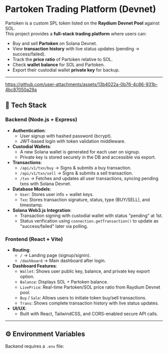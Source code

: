 # Partoken Trading Platform (Devnet)

Partoken is a custom SPL token listed on the **Raydium Devnet Pool** against SOL.  
This project provides a **full-stack trading platform** where users can:

- Buy and sell **Partoken** on Solana Devnet.
- View **transaction history** with live status updates (pending → success/failed).
- Track the **price ratio** of Partoken relative to SOL.
- Check **wallet balance** for SOL and Partoken.
- Export their custodial wallet **private key** for backup.

---

https://github.com/user-attachments/assets/13b4022a-0b76-4c86-931b-4bc87050a29a

## 🚀 Tech Stack

### Backend (Node.js + Express)
- **Authentication**:  
  - User signup with hashed password (bcrypt).  
  - JWT-based login with token validation middleware.  
- **Custodial Wallets**:  
  - A new Solana wallet is generated for each user on signup.  
  - Private key is stored securely in the DB and accessible via export.  
- **Transactions**:  
  - `/api/v1/txn/buy` → Signs & submits a buy transaction.  
  - `/api/v1/txn/sell` → Signs & submits a sell transaction.  
  - `/txn` → Fetches and updates all user transactions, syncing pending txns with Solana Devnet.  
- **Database Models**:  
  - `User`: Stores user info + wallet keys.  
  - `Txn`: Stores transaction signature, status, type (BUY/SELL), and timestamp.  
- **Solana Web3.js Integration**:  
  - Transaction signing with custodial wallet with status "pending" at 1st.  
  - Status verification using `connection.getTransaction()` to update as "success/failed" later via polling.  

### Frontend (React + Vite)
- **Routing**:  
  - `/` → Landing page (signup/signin).  
  - `/dashboard` → Main dashboard after login.  
- **Dashboard Features**:  
  - `Wallet`: Shows user public key, balance, and private key export option.  
  - `Balance`: Displays SOL + Partoken balance.  
  - `LivePrice`: Real-time Partoken/SOL price ratio from Raydium Devnet pool.  
  - `Buy` / `Sale`: Allows users to initiate token buy/sell transactions.  
  - `Trans`: Shows complete transaction history with live status updates.  
- **UI/UX**:  
  - Built with React, TailwindCSS, and CORS-enabled secure API calls.  

---

## ⚙️ Environment Variables

Backend requires a `.env` file:

